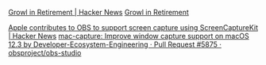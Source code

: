 
[Growl in Retirement | Hacker News](https://news.ycombinator.com/item?id=25241030)
[Growl in Retirement](http://336699.org/GrowlRetirement)

[Apple contributes to OBS to support screen capture using ScreenCaptureKit | Hacker News](https://news.ycombinator.com/item?id=30112595)
[mac-capture: Improve window capture support on macOS 12.3 by Developer-Ecosystem-Engineering · Pull Request #5875 · obsproject/obs-studio](https://github.com/obsproject/obs-studio/pull/5875/commits/37a74baf64ba41ce31dc0b2e0344179821541c74)
